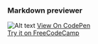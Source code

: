 ### Markdown previewer

![Alt text](https://user-images.githubusercontent.com/14861253/141669574-fd21d2e5-c701-4d9b-8311-a65ade2c66de.png)
[View On CodePen](https://codepen.io/santaeugeniaJ/full/dyzqOEJ) </br>
[Try it on FreeCodeCamp](https://github.com/AitorSantaeugenia/freecodecamp-projects/tree/main/front_end_development_libraries/project2_markdown_previewer)